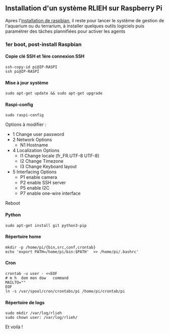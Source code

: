## Installation d'un système RLIEH sur Raspberry Pi

Apres l'[installation de raspbian](installation_raspbian.md), il reste pour lancer le système de gestion de l'aquarium ou du terrarium, à installer quelques outils logiciels puis paramétrer des tâches plannifiées pour activer les agents

### 1er boot, post-install Raspbian 

#### Copie clé SSH et 1ère connexion SSH

```
ssh-copy-id pi@IP-RASPI
ssh pi@IP-RASPI
```
#### Mise à jour système

```
sudo apt-get update && sudo apt-get upgrade
```

#### Raspi-config

```
sudo raspi-config
```

Options à modifier :

  * 1 Change user password
  * 2 Network Options
    *    N1 Hostname
  * 4 Localization Options
    *  I1 Change locale (fr_FR.UTF-8 UTF-8)
    *  I2 Change Timezone
    *  I3 Change Keyboard layout
  * 5 Interfacing Options
    * P1 enable camera
    * P2 enable SSH server
    * P5 enable I2C
    * P7 enable one-wire interface

Reboot



#### Python 
```
sudo apt-get install git python3-pip
```
#### Répertoire home

```
mkdir -p /home/pi/{bin,src,conf,crontab}
echo 'export PATH=/home/pi/bin:$PATH'  >> /home/pi/.bashrc'
```
#### Cron

```
crontab -u user - <<EOF
# m h  dom mon dow   command
MAILTO=""
EOF
ln -s /var/spool/cron/crontabs/pi /home/pi/crontab/pi
```

#### Répertoire de logs

```
sudo mkdir /var/log/rlieh
sudo chown user: /var/log/rlieh/
``` 

Et voilà !
